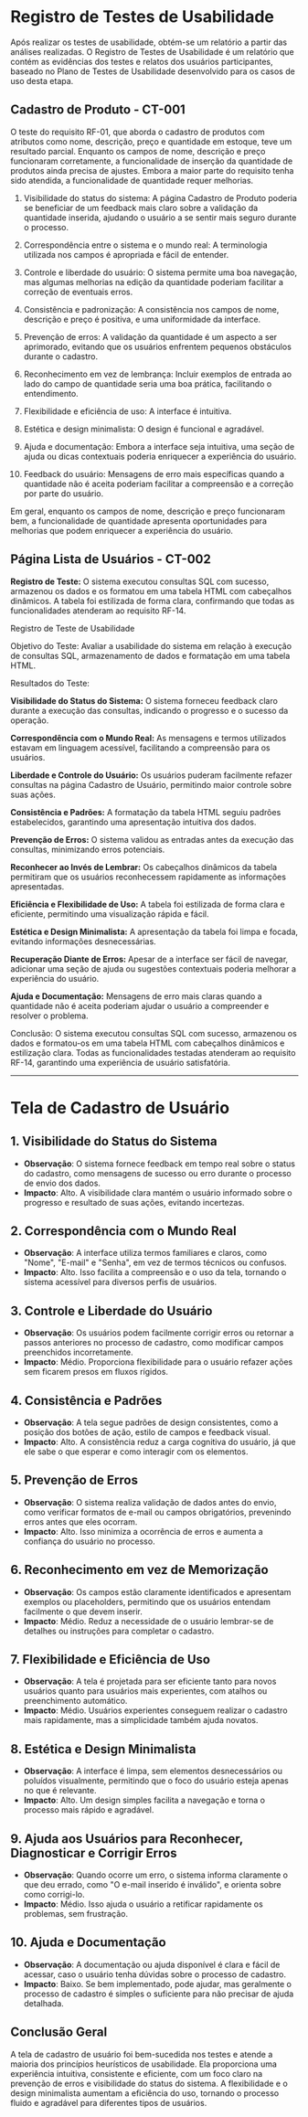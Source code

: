 # Registro de Testes de Usabilidade

Após realizar os testes de usabilidade, obtém-se um relatório a partir das análises realizadas. O Registro de Testes de Usabilidade é um relatório que contém as evidências dos testes e relatos dos usuários participantes, baseado no Plano de Testes de Usabilidade desenvolvido para os casos de uso desta etapa.

 ## Cadastro de Produto - CT-001

O teste do requisito RF-01, que aborda o cadastro de produtos com atributos como nome, descrição, preço e quantidade em estoque, teve um resultado parcial. Enquanto os campos de nome, descrição e preço funcionaram corretamente, a funcionalidade de inserção da quantidade de produtos ainda precisa de ajustes. Embora a maior parte do requisito tenha sido atendida, a funcionalidade de quantidade requer melhorias.


01) Visibilidade do status do sistema: A página Cadastro de Produto poderia se beneficiar de um feedback mais claro sobre a validação da quantidade inserida, ajudando o usuário a se sentir mais seguro durante o processo.

02) Correspondência entre o sistema e o mundo real: A terminologia utilizada nos campos é apropriada e fácil de entender.

03) Controle e liberdade do usuário: O sistema permite uma boa navegação, mas algumas melhorias na edição da quantidade poderiam facilitar a correção de eventuais erros.

04) Consistência e padronização: A consistência nos campos de nome, descrição e preço é positiva, e uma uniformidade da interface.

05) Prevenção de erros: A validação da quantidade é um aspecto a ser aprimorado, evitando que os usuários enfrentem pequenos obstáculos durante o cadastro.

06) Reconhecimento em vez de lembrança: Incluir exemplos de entrada ao lado do campo de quantidade seria uma boa prática, facilitando o entendimento.

07) Flexibilidade e eficiência de uso: A interface é intuitiva.

08) Estética e design minimalista: O design é funcional e agradável.

09) Ajuda e documentação: Embora a interface seja intuitiva, uma seção de ajuda ou dicas contextuais poderia enriquecer a experiência do usuário.

10) Feedback do usuário: Mensagens de erro mais específicas quando a quantidade não é aceita poderiam facilitar a compreensão e a correção por parte do usuário.

Em geral, enquanto os campos de nome, descrição e preço funcionaram bem, a funcionalidade de quantidade apresenta oportunidades para melhorias que podem enriquecer a experiência do usuário.

 ## Página Lista de Usuários - CT-002 

<b> Registro de Teste:</b> O sistema executou consultas SQL com sucesso, armazenou os dados e os formatou em uma tabela HTML com cabeçalhos dinâmicos. A tabela foi estilizada de forma clara, confirmando que todas as funcionalidades atenderam ao requisito RF-14.

Registro de Teste de Usabilidade

Objetivo do Teste: Avaliar a usabilidade do sistema em relação à execução de consultas SQL, armazenamento de dados e formatação em uma tabela HTML.

Resultados do Teste:

<b>Visibilidade do Status do Sistema:</b> O sistema forneceu feedback claro durante a execução das consultas, indicando o progresso e o sucesso da operação.

<b>Correspondência com o Mundo Real:</b> As mensagens e termos utilizados estavam em linguagem acessível, facilitando a compreensão para os usuários.

<b>Liberdade e Controle do Usuário:</b> Os usuários puderam facilmente refazer consultas na página Cadastro de Usuário, permitindo maior controle sobre suas ações.

<b>Consistência e Padrões:</b> A formatação da tabela HTML seguiu padrões estabelecidos, garantindo uma apresentação intuitiva dos dados.

<b>Prevenção de Erros:</b> O sistema validou as entradas antes da execução das consultas, minimizando erros potenciais.

<b>Reconhecer ao Invés de Lembrar:</b> Os cabeçalhos dinâmicos da tabela permitiram que os usuários reconhecessem rapidamente as informações apresentadas.

<b> Eficiência e Flexibilidade de Uso:</b> A tabela foi estilizada de forma clara e eficiente, permitindo uma visualização rápida e fácil.

<b>Estética e Design Minimalista:</b> A apresentação da tabela foi limpa e focada, evitando informações desnecessárias.

<b> Recuperação Diante de Erros:</b> Apesar de a interface ser fácil de navegar, adicionar uma seção de ajuda ou sugestões contextuais poderia melhorar a experiência do usuário.

<b>Ajuda e Documentação:</b> Mensagens de erro mais claras quando a quantidade não é aceita poderiam ajudar o usuário a compreender e resolver o problema.

<p> Conclusão: O sistema executou consultas SQL com sucesso, armazenou os dados e formatou-os em uma tabela HTML com cabeçalhos dinâmicos e estilização clara. Todas as funcionalidades testadas atenderam ao requisito RF-14, garantindo uma experiência de usuário satisfatória.</p>

----------

# Tela de Cadastro de Usuário

## 1. Visibilidade do Status do Sistema
- **Observação**: O sistema fornece feedback em tempo real sobre o status do cadastro, como mensagens de sucesso ou erro durante o processo de envio dos dados.
- **Impacto**: Alto. A visibilidade clara mantém o usuário informado sobre o progresso e resultado de suas ações, evitando incertezas.

## 2. Correspondência com o Mundo Real
- **Observação**: A interface utiliza termos familiares e claros, como "Nome", "E-mail" e "Senha", em vez de termos técnicos ou confusos.
- **Impacto**: Alto. Isso facilita a compreensão e o uso da tela, tornando o sistema acessível para diversos perfis de usuários.

## 3. Controle e Liberdade do Usuário
- **Observação**: Os usuários podem facilmente corrigir erros ou retornar a passos anteriores no processo de cadastro, como modificar campos preenchidos incorretamente.
- **Impacto**: Médio. Proporciona flexibilidade para o usuário refazer ações sem ficarem presos em fluxos rígidos.

## 4. Consistência e Padrões
- **Observação**: A tela segue padrões de design consistentes, como a posição dos botões de ação, estilo de campos e feedback visual.
- **Impacto**: Alto. A consistência reduz a carga cognitiva do usuário, já que ele sabe o que esperar e como interagir com os elementos.

## 5. Prevenção de Erros
- **Observação**: O sistema realiza validação de dados antes do envio, como verificar formatos de e-mail ou campos obrigatórios, prevenindo erros antes que eles ocorram.
- **Impacto**: Alto. Isso minimiza a ocorrência de erros e aumenta a confiança do usuário no processo.

## 6. Reconhecimento em vez de Memorização
- **Observação**: Os campos estão claramente identificados e apresentam exemplos ou placeholders, permitindo que os usuários entendam facilmente o que devem inserir.
- **Impacto**: Médio. Reduz a necessidade de o usuário lembrar-se de detalhes ou instruções para completar o cadastro.

## 7. Flexibilidade e Eficiência de Uso
- **Observação**: A tela é projetada para ser eficiente tanto para novos usuários quanto para usuários mais experientes, com atalhos ou preenchimento automático.
- **Impacto**: Médio. Usuários experientes conseguem realizar o cadastro mais rapidamente, mas a simplicidade também ajuda novatos.

## 8. Estética e Design Minimalista
- **Observação**: A interface é limpa, sem elementos desnecessários ou poluídos visualmente, permitindo que o foco do usuário esteja apenas no que é relevante.
- **Impacto**: Alto. Um design simples facilita a navegação e torna o processo mais rápido e agradável.

## 9. Ajuda aos Usuários para Reconhecer, Diagnosticar e Corrigir Erros
- **Observação**: Quando ocorre um erro, o sistema informa claramente o que deu errado, como "O e-mail inserido é inválido", e orienta sobre como corrigi-lo.
- **Impacto**: Médio. Isso ajuda o usuário a retificar rapidamente os problemas, sem frustração.

## 10. Ajuda e Documentação
- **Observação**: A documentação ou ajuda disponível é clara e fácil de acessar, caso o usuário tenha dúvidas sobre o processo de cadastro.
- **Impacto**: Baixo. Se bem implementado, pode ajudar, mas geralmente o processo de cadastro é simples o suficiente para não precisar de ajuda detalhada.

## Conclusão Geral
A tela de cadastro de usuário foi bem-sucedida nos testes e atende a maioria dos princípios heurísticos de usabilidade. Ela proporciona uma experiência intuitiva, consistente e eficiente, com um foco claro na prevenção de erros e visibilidade do status do sistema. A flexibilidade e o design minimalista aumentam a eficiência do uso, tornando o processo fluido e agradável para diferentes tipos de usuários.
